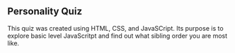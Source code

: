 ## Personality Quiz 

This quiz was created using HTML, CSS, and JavaSCript. Its purpose is to explore basic level JavaScritpt and find out what sibling order you are most like.
